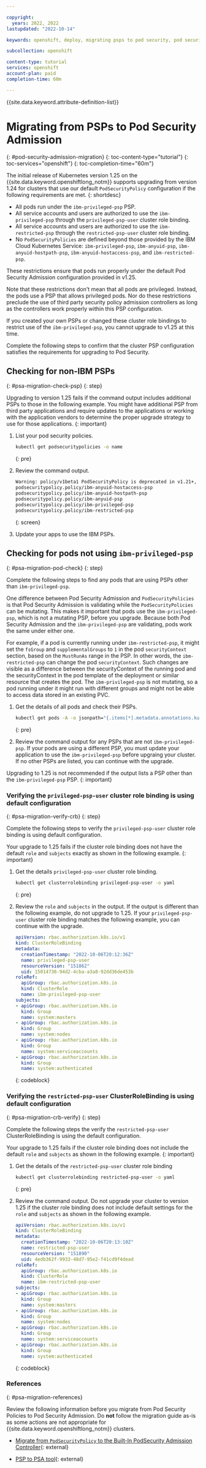 ```yaml
---

copyright: 
  years: 2022, 2022
lastupdated: "2022-10-14"

keywords: openshift, deploy, migrating psps to pod security, pod security admission, migrate to pod security admission

subcollection: openshift

content-type: tutorial
services: openshift
account-plan: paid
completion-time: 60m

---
```


{{site.data.keyword.attribute-definition-list}}

# Migrating from PSPs to Pod Security Admission
{: #pod-security-admission-migration}
{: toc-content-type="tutorial"}
{: toc-services="openshift"}
{: toc-completion-time="60m"}


The initial release of Kubernetes version 1.25 on the {{site.data.keyword.openshiftlong_notm}} supports upgrading from version 1.24 for clusters that use our default `PodSecurityPolicy` configuration if the following requirements are met.
{: shortdesc}


- All pods run under the `ibm-privileged-psp` PSP.
- All service accounts and users are authorized to use the `ibm-privileged-psp` through the `privileged-psp-user` cluster role binding.
- All service accounts and users are authorized to use the `ibm-restricted-psp` through the `restricted-psp-user` cluster role binding.
- No `PodSecurityPolicies` are defined beyond those provided by the IBM Cloud Kubernetes Service: `ibm-privileged-psp`, `ibm-anyuid-psp`, `ibm-anyuid-hostpath-psp`, `ibm-anyuid-hostaccess-psp`, and `ibm-restricted-psp`.

These restrictions ensure that pods run properly under the default Pod Security Admission configuration provided in v1.25.

Note that these restrictions don't mean that all pods are privileged. Instead, the pods use a PSP that allows privileged pods. Nor do these restrictions preclude the use of third party security policy admission controllers as long as the controllers work properly within this PSP configuration.

If you created your own PSPs or changed these cluster role bindings to restrict use of the `ibm-privileged-psp`, you cannot upgrade to v1.25 at this time.

Complete the following steps to confirm that the cluster PSP configuration satisfies the requirements for upgrading to Pod Security.

## Checking for non-IBM PSPs
{: #psa-migration-check-psp}
{: step}

Upgrading to version 1.25 fails if the command output includes additional PSPs to those in the following example. You might have additional PSP from third party applications and require updates to the applications or working with the application vendors to determine the proper upgrade strategy to use for those applications.
{: important}

1. List your pod security policies.

    ```sh
    kubectl get podsecuritypolicies -o name
    ```
    {: pre}
    
1. Review the command output.
    
    ```sh
    Warning: policy/v1beta1 PodSecurityPolicy is deprecated in v1.21+, unavailable in v1.25+
    podsecuritypolicy.policy/ibm-anyuid-hostaccess-psp
    podsecuritypolicy.policy/ibm-anyuid-hostpath-psp
    podsecuritypolicy.policy/ibm-anyuid-psp
    podsecuritypolicy.policy/ibm-privileged-psp
    podsecuritypolicy.policy/ibm-restricted-psp
    ```
    {: screen}

1. Update your apps to use the IBM PSPs.


## Checking for pods not using `ibm-privileged-psp`
{: #psa-migration-pod-check}
{: step}

Complete the following steps to find any pods that are using PSPs other than `ibm-privileged-psp`.

One difference between Pod Security Admission and `PodSecurityPolicies` is that Pod Security Admission is validating while the `PodSecurityPolicies` can be mutating.  This makes it important that pods use the `ibm-privileged-psp`, which is not a mutating PSP, before you upgrade. Because both Pod Security Admission and the `ibm-privileged-psp` are validating, pods work the same under either one.

For example, if a pod is currently running under `ibm-restricted-psp`, it might set the `fsGroup` and `supplementalGroups` to `1` in the pod `securityContext` section, based on the `MustRunAs` range in the PSP. In other words, the `ibm-restricted-psp` can change the pod `securityContext`. Such changes are visible as a difference between the securityContext of the running pod and the securityContext in the pod template of the deployment or similar resource that creates the pod. The `ibm-privileged-psp` is not mutating, so a pod running under it might run with different groups and might not be able to access data stored in an existing PVC.

1. Get the details of all pods and check their PSPs.

    ```sh
    kubectl get pods -A -o jsonpath="{.items[*].metadata.annotations.kubernetes\.io\/psp}" | tr " " "\n" | sort -u
    ```
    {: pre}
    
1. Review the command output for any PSPs that are not `ibm-privileged-psp`. If your pods are using a different PSP, you must update your application to use the `ibm-privileged-psp` before upgraing your cluster. If no other PSPs are listed, you can continue with the upgrade.

Upgrading to 1.25 is not recommended if the output lists a PSP other than the `ibm-privileged-psp` PSP.
{: important}


### Verifying the `privileged-psp-user` cluster role binding is using default configuration
{: #psa-migration-verify-crb}
{: step}

Complete the following steps to verify the `privileged-psp-user` cluster role binding is using default configuration.

Your upgrade to 1.25 fails if the cluster role binding does not have the default `role` and `subjects` exactly as shown in the following example.
{: important}

1. Get the details `privileged-psp-user` cluster role binding.

    ```sh
    kubectl get clusterrolebinding privileged-psp-user -o yaml
    ```
    {: pre}


1. Review the `role` and `subjects` in the output. If the output is different than the following example, do not upgrade to 1.25. If your `privileged-psp-user` cluster role binding matches the following example, you can continue with the upgrade.

    ```yaml
    apiVersion: rbac.authorization.k8s.io/v1
    kind: ClusterRoleBinding
    metadata:
      creationTimestamp: "2022-10-06T20:12:36Z"
      name: privileged-psp-user
      resourceVersion: "151862"
      uid: 15014736-94d2-4cba-a3a8-92dd36de453b
    roleRef:
      apiGroup: rbac.authorization.k8s.io
      kind: ClusterRole
      name: ibm-privileged-psp-user
    subjects:
    - apiGroup: rbac.authorization.k8s.io
      kind: Group
      name: system:masters
    - apiGroup: rbac.authorization.k8s.io
      kind: Group
      name: system:nodes
    - apiGroup: rbac.authorization.k8s.io
      kind: Group
      name: system:serviceaccounts
    - apiGroup: rbac.authorization.k8s.io
      kind: Group
      name: system:authenticated
    ```
    {: codeblock}


### Verifying the `restricted-psp-user` ClusterRoleBinding is using default configuration
{: #psa-migration-crb-verify}
{: step}

Complete the following steps the verify the `restricted-psp-user` ClusterRoleBinding is using the default configuration.

Your upgrade to 1.25 fails if the cluster role binding does not include the default `role` and `subjects` as shown in the following example.
{: important}

1. Get the details of the `restricted-psp-user` cluster role binding

    ```sh
    kubectl get clusterrolebinding restricted-psp-user -o yaml
    ```
    {: pre}
    
1. Review the command output. Do not upgrade your cluster to version 1.25 if the cluster role binding does not include default settings for the `role` and `subjects` as shown in the following example.
    
    ```yaml
    apiVersion: rbac.authorization.k8s.io/v1
    kind: ClusterRoleBinding
    metadata:
      creationTimestamp: "2022-10-06T20:13:10Z"
      name: restricted-psp-user
      resourceVersion: "151890"
      uid: 4edb362f-9933-48d7-95e2-f41cd9f4dead
    roleRef:
      apiGroup: rbac.authorization.k8s.io
      kind: ClusterRole
      name: ibm-restricted-psp-user
    subjects:
    - apiGroup: rbac.authorization.k8s.io
      kind: Group
      name: system:masters
    - apiGroup: rbac.authorization.k8s.io
      kind: Group
      name: system:nodes
    - apiGroup: rbac.authorization.k8s.io
      kind: Group
      name: system:serviceaccounts
    - apiGroup: rbac.authorization.k8s.io
      kind: Group
      name: system:authenticated
    ```
    {: codeblock}


### References
{: #psa-migration-references}

Review the following information before you migrate from Pod Security Policies to Pod Security Admission. Do **not** follow the migration guide as-is as some actions are not appropriate for {{site.data.keyword.openshiftlong_notm}} clusters.

- [Migrate from `PodSecurityPolicy` to the Built-In PodSecurity Admission Controller](https://kubernetes.io/docs/tasks/configure-pod-container/migrate-from-psp/){: external}

- [PSP to PSA tool](https://github.com/kubernetes-sigs/pspmigrator){: external}


